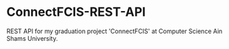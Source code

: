 # ConnectFCIS-REST-API
REST API for my graduation project 'ConnectFCIS' at Computer Science Ain Shams University.
